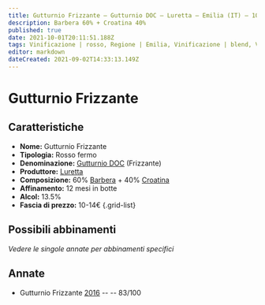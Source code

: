 ```yaml
---
title: Gutturnio Frizzante – Gutturnio DOC – Luretta – Emilia (IT) – 10-14€ – 2★
description: Barbera 60% + Croatina 40% 
published: true
date: 2021-10-01T20:11:51.188Z
tags: Vinificazione | rosso, Regione | Emilia, Vinificazione | blend, Vinificazione | frizzante, Valutazioni | 2 stelle, Vitigni | Barbera, Vitigni | Croatina, Prezzi | 10-14€
editor: markdown
dateCreated: 2021-09-02T14:33:13.149Z
---
```


# Gutturnio Frizzante 

## Caratteristiche
- **Nome:** Gutturnio Frizzante 
- **Tipologia:** Rosso fermo
- **Denominazione:** [Gutturnio DOC](/denominazioni/Italia/Emilia/DOC-Gutturnio) (Frizzante)
- **Produttore:** [Luretta](/produttori/Italia/Emilia/Luretta) 
- **Composizione:** 60% [Barbera](/vitigni/Italia/bacca-nera/barbera) + 40% [Croatina](/vitigni/Italia/bacca-nera/croatina)
- **Affinamento:** 12 mesi in botte
- **Alcol:** 13.5%
- **Fascia di prezzo:** 10-14€
{.grid-list}

## Possibili abbinamenti
*Vedere le singole annate per abbinamenti specifici*

## Annate
- Gutturnio Frizzante [2016](/vini/Italia/Emilia/Luretta/Gutturnio-Frizzante/2016) -- <span class="star-2"></span> -- 83/100

